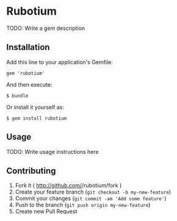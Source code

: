 # Rubotium

TODO: Write a gem description

## Installation

Add this line to your application's Gemfile:

    gem 'rubotium'

And then execute:

    $ bundle

Or install it yourself as:

    $ gem install rubotium

## Usage

TODO: Write usage instructions here

## Contributing

1. Fork it ( http://github.com/<my-github-username>/rubotium/fork )
2. Create your feature branch (`git checkout -b my-new-feature`)
3. Commit your changes (`git commit -am 'Add some feature'`)
4. Push to the branch (`git push origin my-new-feature`)
5. Create new Pull Request
